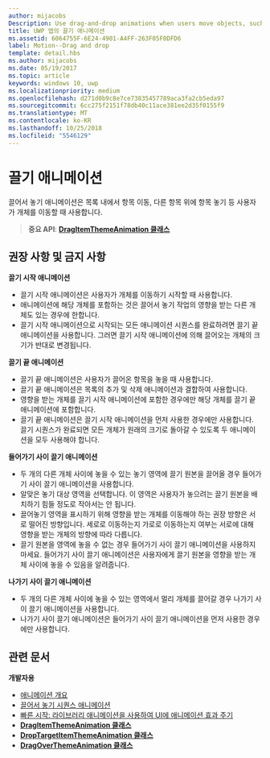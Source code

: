 ```yaml
---
author: mijacobs
Description: Use drag-and-drop animations when users move objects, such as moving an item within a list, or dropping an item on top of another.
title: UWP 앱의 끌기 애니메이션
ms.assetid: 6064755F-6E24-4901-A4FF-263F05F0DFD6
label: Motion--Drag and drop
template: detail.hbs
ms.author: mijacobs
ms.date: 05/19/2017
ms.topic: article
keywords: windows 10, uwp
ms.localizationpriority: medium
ms.openlocfilehash: d271d0b9c8e7ce73835457789aca3fa2cb5eda97
ms.sourcegitcommit: 6cc275f2151f78db40c11ace381ee2d35f0155f9
ms.translationtype: MT
ms.contentlocale: ko-KR
ms.lasthandoff: 10/25/2018
ms.locfileid: "5546129"
---
```

# <a name="drag-animations"></a>끌기 애니메이션




끌어서 놓기 애니메이션은 목록 내에서 항목 이동, 다른 항목 위에 항목 놓기 등 사용자가 개체를 이동할 때 사용합니다.

> **중요 API**: [**DragItemThemeAnimation 클래스**](https://msdn.microsoft.com/library/windows/apps/br243174)


## <a name="dos-and-donts"></a>권장 사항 및 금지 사항


**끌기 시작 애니메이션**

-   끌기 시작 애니메이션은 사용자가 개체를 이동하기 시작할 때 사용합니다.
-   애니메이션에 해당 개체를 포함하는 것은 끌어서 놓기 작업의 영향을 받는 다른 개체도 있는 경우에 한합니다.
-   끌기 시작 애니메이션으로 시작되는 모든 애니메이션 시퀀스를 완료하려면 끌기 끝 애니메이션을 사용합니다. 그러면 끌기 시작 애니메이션에 의해 끌어오는 개체의 크기가 반대로 변경됩니다.

**끌기 끝 애니메이션**

-   끌기 끝 애니메이션은 사용자가 끌어온 항목을 놓을 때 사용합니다.
-   끌기 끝 애니메이션은 목록의 추가 및 삭제 애니메이션과 결합하여 사용합니다.
-   영향을 받는 개체를 끌기 시작 애니메이션에 포함한 경우에만 해당 개체를 끌기 끝 애니메이션에 포함합니다.
-   끌기 끝 애니메이션은 끌기 시작 애니메이션을 먼저 사용한 경우에만 사용합니다. 끌기 시퀀스가 완료되면 모든 개체가 원래의 크기로 돌아갈 수 있도록 두 애니메이션을 모두 사용해야 합니다.

**들어가기 사이 끌기 애니메이션**

-   두 개의 다른 개체 사이에 놓을 수 있는 놓기 영역에 끌기 원본을 끌어올 경우 들어가기 사이 끌기 애니메이션을 사용합니다.
-   알맞은 놓기 대상 영역을 선택합니다. 이 영역은 사용자가 놓으려는 끌기 원본을 배치하기 힘들 정도로 작아서는 안 됩니다.
-   끌어놓기 영역을 표시하기 위해 영향을 받는 개체를 이동해야 하는 권장 방향은 서로 떨어진 방향입니다. 세로로 이동하는지 가로로 이동하는지 여부는 서로에 대해 영향을 받는 개체의 방향에 따라 다릅니다.
-   끌기 원본을 영역에 놓을 수 없는 경우 들어가기 사이 끌기 애니메이션을 사용하지 마세요. 들어가기 사이 끌기 애니메이션은 사용자에게 끌기 원본을 영향을 받는 개체 사이에 놓을 수 있음을 알려줍니다.

**나가기 사이 끌기 애니메이션**

-   두 개의 다른 개체 사이에 놓을 수 있는 영역에서 멀리 개체를 끌어갈 경우 나가기 사이 끌기 애니메이션을 사용합니다.
-   나가기 사이 끌기 애니메이션은 들어가기 사이 끌기 애니메이션을 먼저 사용한 경우에만 사용합니다.


## <a name="related-articles"></a>관련 문서

**개발자용**
* [애니메이션 개요](https://msdn.microsoft.com/library/windows/apps/mt187350)
* [끌어서 놓기 시퀀스 애니메이션](https://msdn.microsoft.com/library/windows/apps/xaml/jj649427)
* [빠른 시작: 라이브러리 애니메이션을 사용하여 UI에 애니메이션 효과 주기](https://msdn.microsoft.com/library/windows/apps/xaml/hh452703)
* [**DragItemThemeAnimation 클래스**](https://msdn.microsoft.com/library/windows/apps/br243174)
* [**DropTargetItemThemeAnimation 클래스**](https://msdn.microsoft.com/library/windows/apps/br243186)
* [**DragOverThemeAnimation 클래스**](https://msdn.microsoft.com/library/windows/apps/br243180)


 




